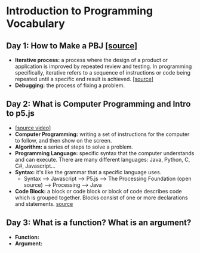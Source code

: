 # Introduction to Programming Vocabulary

## Day 1: How to Make a PBJ [[source]](http://static.zerorobotics.mit.edu/docs/team-activities/ProgrammingPeanutButterAndJelly.pdf)
* **Iterative process:** a process where the design of a product or application is improved by repeated review and testing. In programming specifically, iterative refers to a sequence of instructions or code being repeated until a specific end result is achieved. [[source]](https://www.techtarget.com/searchsoftwarequality/definition/iterative#:~:text=In%20the%20world%20of%20IT,specific%20end%20result%20is%20achieved.)
* **Debugging:** the process of fixing a problem.
## Day 2: What is Computer Programming and Intro to p5.js
* [[source video]](https://youtu.be/yPWkPOfnGsw)
* **Computer Programming:** writing a set of instructions for the computer to follow, and then show on the screen.
* **Algorithm:** a series of steps to solve a problem.
* **Programming Language:** specific syntax that the computer understands and can execute. There are many different languages: Java, Python, C, C#, Javascript...
* **Syntax:** it's like the grammar that a specific language uses.
  * Syntax --> Javascript --> P5.js --> The Processing Foundation (open source) --> Processing --> Java
* **Code Block:** a block or code block or block of code describes code which is grouped together. Blocks consist of one or more declarations and statements. [source](https://en.wikipedia.org/wiki/Block_(programming))
## Day 3: What is a function? What is an argument?
* **Function:**
* **Argument:**


